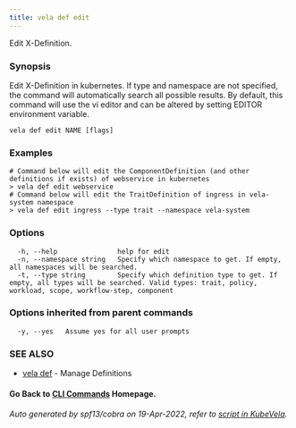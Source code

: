 ```yaml
---
title: vela def edit
---
```


Edit X-Definition.

### Synopsis

Edit X-Definition in kubernetes. If type and namespace are not specified, the command will automatically search all possible results.
By default, this command will use the vi editor and can be altered by setting EDITOR environment variable.

```
vela def edit NAME [flags]
```

### Examples

```
# Command below will edit the ComponentDefinition (and other definitions if exists) of webservice in kubernetes
> vela def edit webservice
# Command below will edit the TraitDefinition of ingress in vela-system namespace
> vela def edit ingress --type trait --namespace vela-system
```

### Options

```
  -h, --help               help for edit
  -n, --namespace string   Specify which namespace to get. If empty, all namespaces will be searched.
  -t, --type string        Specify which definition type to get. If empty, all types will be searched. Valid types: trait, policy, workload, scope, workflow-step, component
```

### Options inherited from parent commands

```
  -y, --yes   Assume yes for all user prompts
```

### SEE ALSO

* [vela def](vela_def)	 - Manage Definitions

#### Go Back to [CLI Commands](vela) Homepage.


###### Auto generated by spf13/cobra on 19-Apr-2022, refer to [script in KubeVela](https://github.com/kubevela/kubevela/tree/master/hack/docgen).

